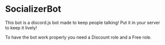 # SocializerBot
This bot is a discord.js bot made to keep people talking! Put it in your server to keep it lively!

To have the bot work properly you need a Discount role and a Free role.
